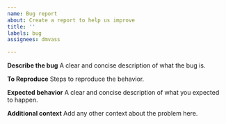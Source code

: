 ```yaml
---
name: Bug report
about: Create a report to help us improve
title: ''
labels: bug
assignees: dmvass

---
```


**Describe the bug**
A clear and concise description of what the bug is.

**To Reproduce**
Steps to reproduce the behavior.

**Expected behavior**
A clear and concise description of what you expected to happen.

**Additional context**
Add any other context about the problem here.
